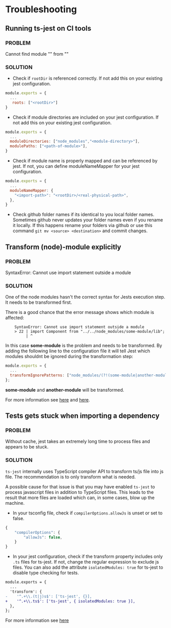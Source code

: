 # Troubleshooting

## Running ts-jest on CI tools

### PROBLEM

Cannot find module "" from ""

### SOLUTION

- Check if `rootDir` is referenced correctly. If not add this on your existing jest configuration.

```javascript
module.exports = {
  ...
   roots: ["<rootDir>"]
}
```

- Check if module directories are included on your jest configuration. If not add this on your existing jest configuration.

```javascript
module.exports = {
  ...
  moduleDirectories: ["node_modules","<module-directory>"],
  modulePaths: ["<path-of-module>"],
}
```

- Check if module name is properly mapped and can be referenced by jest. If not, you can define moduleNameMapper for your jest configuration.

```javascript
module.exports = {
  ...
  moduleNameMapper: {
    "<import-path>": "<rootDir>/<real-physical-path>",
  },
}
```

- Check github folder names if its identical to you local folder names. Sometimes github never updates your folder names even if you rename it locally. If this happens rename your folders via github or use this command `git mv <source> <destination>` and commit changes.

## Transform (node)-module explicitly

### PROBLEM

SyntaxError: Cannot use import statement outside a module

### SOLUTION

One of the node modules hasn't the correct syntax for Jests execution step. It needs to
be transformed first.

There is a good chance that the error message shows which module is affected:

```shell
    SyntaxError: Cannot use import statement outside a module
    > 22 | import Component from "../../node_modules/some-module/lib";
         | ^
```

In this case **some-module** is the problem and needs to be transformed.
By adding the following line to the configuration file it will tell Jest which modules
shouldnt be ignored during the transformation step:

```javascript
module.exports = {
  ...
  transformIgnorePatterns: ["node_modules/(?!(some-module|another-module))"]
};
```

**some-module** and **another-module** will be transformed.

For more information see [here](https://stackoverflow.com/questions/63389757/jest-unit-test-syntaxerror-cannot-use-import-statement-outside-a-module) and [here](https://stackoverflow.com/questions/52035066/how-to-write-jest-transformignorepatterns).

## Tests gets stuck when importing a dependency

### PROBLEM

Without cache, jest takes an extremely long time to process files and appears to be stuck.

### SOLUTION

`ts-jest` internally uses TypeScript compiler API to transform ts/js file into js file. The recommendation is to only transform what is needed.

A possible cause for that issue is that you may have enabled `ts-jest` to process javascript files in addition to TypeScript files. This leads to the result that more files are loaded which can, in some cases, blow up the machine.

- In your tsconfig file, check if `compilerOptions.allowJs` is unset or set to false.

```javascript
{
    "compilerOptions": {
        "allowJs": false,
    }
}
```

- In your jest configuration, check if the transform property includes only `.ts` files for ts-jest. If not, change the regular expression to exclude js files. You can also add the attribute `isolatedModules: true` for ts-jest to disable type checking for tests.

```diff
module.exports = {
  ...
  'transform': {
-    '^.+\\.(t|j)s$': ['ts-jest', {}],
+    '^.+\\.ts$': ['ts-jest', { isolatedModules: true }],
  },
};
```

For more information see [here](https://github.com/kulshekhar/ts-jest/issues/4294)
